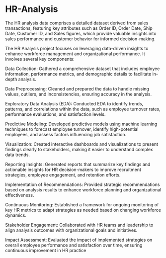 # HR-Analysis
The HR analysis data comprises a detailed dataset derived from sales transactions, featuring key attributes such as Order ID, Order Date, Ship Date, Customer ID, and Sales figures, which provide valuable insights into sales performance and customer behavior for informed decision-making.

The HR Analysis project focuses on leveraging data-driven insights to enhance workforce management and organizational performance. It involves several key components:

Data Collection: Gathered a comprehensive dataset that includes employee information, performance metrics, and demographic details to facilitate in-depth analysis.

Data Preprocessing: Cleaned and prepared the data to handle missing values, outliers, and inconsistencies, ensuring accuracy in the analysis.

Exploratory Data Analysis (EDA): Conducted EDA to identify trends, patterns, and correlations within the data, such as employee turnover rates, performance evaluations, and satisfaction levels.

Predictive Modeling: Developed predictive models using machine learning techniques to forecast employee turnover, identify high-potential employees, and assess factors influencing job satisfaction.

Visualization: Created interactive dashboards and visualizations to present findings clearly to stakeholders, making it easier to understand complex data trends.

Reporting Insights: Generated reports that summarize key findings and actionable insights for HR decision-makers to improve recruitment strategies, employee engagement, and retention efforts.

Implementation of Recommendations: Provided strategic recommendations based on analysis results to enhance workforce planning and organizational effectiveness.

Continuous Monitoring: Established a framework for ongoing monitoring of key HR metrics to adapt strategies as needed based on changing workforce dynamics.

Stakeholder Engagement: Collaborated with HR teams and leadership to align analysis outcomes with organizational goals and initiatives.

Impact Assessment: Evaluated the impact of implemented strategies on overall employee performance and satisfaction over time, ensuring continuous improvement in HR practice
